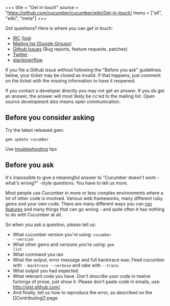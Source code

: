 +++
title = "Get in touch"
source = "https://github.com/cucumber/cucumber/wiki/Get-in-touch/
menu = ["all", "wiki", "meta"]
+++

Got questions? Here is where you can get in touch:

-   [IRC](irc://irc.freenode.net/cucumber) ([log](http://irclogger.com/cucumber/))
-   [Mailing list (Google Groups)](http://groups.google.com/group/cukes)
-   [Github Issues](http://github.com/cucumber/cucumber/issues/) (Bug reports, feature requests, patches)
-   [Twitter](http://search.twitter.com/search?q=%23cucumber)
-   [stackoverflow](http://stackoverflow.com/questions/tagged/cucumber)

If you file a Github issue without following the "Before you ask" guidelines below, your ticket may be closed as invalid. If that happens, just comment on the ticket with the missing information to have it reopened.

If you contact a developer directly you may not get an answer. If you do get an answer, the answer will most likely be cc'ed to the mailing list. Open source development also means open communication.

Before you consider asking
--------------------------

Try the latest released gem:

    gem update cucumber

Use [troubleshooting](http://wiki.github.com/cucumber/cucumber/troubleshooting) tips

Before you ask
--------------

It's impossible to give a meaningful answer to "Cucumber doesn't work - what's wrong?" -style questions. You have to tell us more.

Most people use Cucumber in more or less complex environments where a lot of other code is involved. Various web frameworks, many different ruby gems and your own code. There are many different ways you can [run features](running-features) and many things that can go wrong - and quite often it has nothing to do with Cucumber at all.

So when you ask a question, please tell us:

-   What cucumber version you're using: <code>cucumber --version</code>
-   What other gems and versions you're using: <code>gem list</code>
-   What command you ran
-   What the output, error message and full backtrace was: Feed cucumber with <code>--backtrace --verbose</code> and rake with <code>--trace</code>.
-   What output you had expected.
-   What relevant code you have. Don't *describe* your code in twelve furlongs of prose, just show it. Please don't paste code in emails, use: <http://gist.github.com/>
-   And finally, tell us how to reproduce the error, as described on the \[\[Contributing\]\] page.
